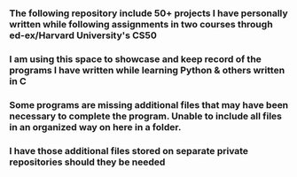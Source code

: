 ### The following repository include 50+ projects I have personally written while following assignments in two courses through ed-ex/Harvard University's CS50

### I am using this space to showcase and keep record of the programs I have written while learning Python & others written in C

### Some programs are missing additional files that may have been necessary to complete the program. Unable to include all files in an organized way on here in a folder.

### I have those additional files stored on separate private repositories should they be needed
